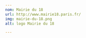 ```yaml
---
nom: Mairie du 18
url: http://www.mairie18.paris.fr/
img: mairie-du-18.png
alt: logo Mairie du 18

---
```


